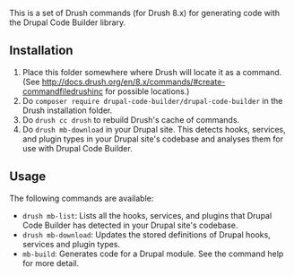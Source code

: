 This is a set of Drush commands (for Drush 8.x) for generating code with the
Drupal Code Builder library.

## Installation

1. Place this folder somewhere where Drush will locate it as a command. (See
  http://docs.drush.org/en/8.x/commands/#create-commandfiledrushinc for
  possible locations.)
2. Do `composer require drupal-code-builder/drupal-code-builder` in the Drush
  installation folder.
3. Do `drush cc drush` to rebuild Drush's cache of commands.
4. Do `drush mb-download` in your Drupal site. This detects hooks, services, and
  plugin types in your Drupal site's codebase and analyses them for use with
  Drupal Code Builder.

## Usage

The following commands are available:

- `drush mb-list`: Lists all the hooks, services, and plugins that Drupal Code
  Builder has detected in your Drupal site's codebase.
- `drush mb-download`: Updates the stored definitions of Drupal hooks, services
  and plugin types.
- `mb-build`: Generates code for a Drupal module. See the command help for more
  detail.
